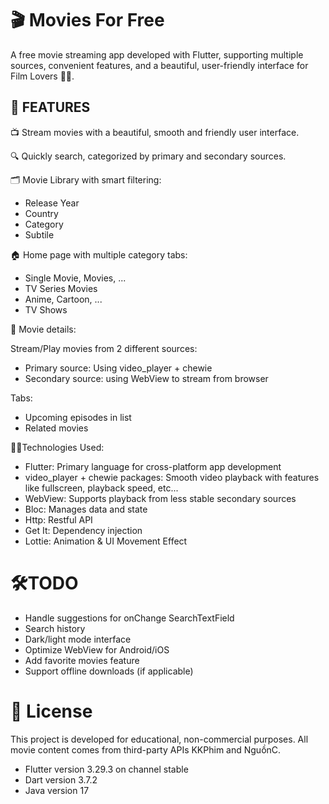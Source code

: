 # 🎬 Movies For Free

A free movie streaming app developed with Flutter, supporting multiple sources, convenient features, and a beautiful, user-friendly interface for Film Lovers 🍿🍿.

## 🚀 FEATURES

📺 Stream movies with a beautiful, smooth and friendly user interface.

🔍 Quickly search, categorized by primary and secondary sources.

🗂️ Movie Library with smart filtering:

- Release Year
- Country
- Category
- Subtile

🏠 Home page with multiple category tabs:

- Single Movie, Movies, ...
- TV Series Movies
- Anime, Cartoon, ...
- TV Shows

🧭 Movie details:

Stream/Play movies from 2 different sources:

- Primary source: Using video_player + chewie
- Secondary source: using WebView to stream from browser

Tabs:

- Upcoming episodes in list
- Related movies

🧑‍💻Technologies Used:

- Flutter: Primary language for cross-platform app development
- video_player + chewie packages: Smooth video playback with features like fullscreen, playback speed, etc...
- WebView: Supports playback from less stable secondary sources
- Bloc: Manages data and state
- Http: Restful API
- Get It: Dependency injection
- Lottie: Animation & UI Movement Effect

# 🛠TODO
- Handle suggestions for onChange SearchTextField
- Search history
- Dark/light mode interface
- Optimize WebView for Android/iOS
- Add favorite movies feature
- Support offline downloads (if applicable)

# 📜 License
This project is developed for educational, non-commercial purposes. All movie content comes from third-party APIs KKPhim and NguồnC.
- Flutter version 3.29.3 on channel stable
- Dart version 3.7.2
- Java version 17
